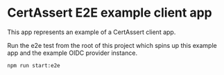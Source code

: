 # CertAssert E2E example client app
This app represents an example of a CertAssert client app.

Run the e2e test from the root of this project which spins up this example app and the example OIDC provider instance.
```
npm run start:e2e
```